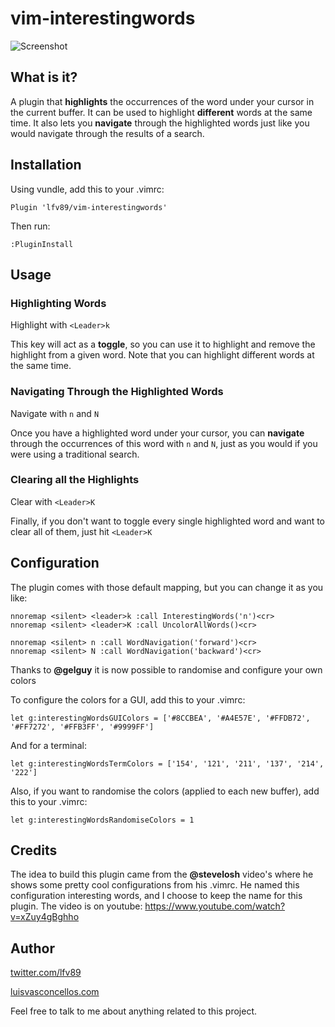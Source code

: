 # vim-interestingwords

![Screenshot](https://s3-us-west-2.amazonaws.com/vim-interestingwords/interesting-words-1.gif)

## What is it?

A plugin that **highlights** the occurrences of the word under your cursor in the current buffer. It can be used to highlight **different** words at the same time. It also lets you **navigate** through the highlighted words just like you would navigate through the results of a search.

## Installation

Using vundle, add this to your .vimrc:

```vimscript
Plugin 'lfv89/vim-interestingwords'
```

Then run:

```vimscript
:PluginInstall
```

## Usage

### Highlighting Words

Highlight with ``<Leader>k``

This key will act as a **toggle**, so you can use it to highlight and remove the highlight from a given word. Note that you can highlight different words at the same time.


### Navigating Through the Highlighted Words

Navigate with ``n`` and ``N``

Once you have a highlighted word under your cursor, you can **navigate** through the occurrences of this word with ``n`` and ``N``, just as you would if you were using a traditional search.

### Clearing all the Highlights

Clear with ``<Leader>K``

Finally, if you don't want to toggle every single highlighted word and want to clear all of them, just hit ``<Leader>K``

## Configuration

The plugin comes with those default mapping, but you can change it as you like:

```vimscript
nnoremap <silent> <leader>k :call InterestingWords('n')<cr>
nnoremap <silent> <leader>K :call UncolorAllWords()<cr>

nnoremap <silent> n :call WordNavigation('forward')<cr>
nnoremap <silent> N :call WordNavigation('backward')<cr>
```

Thanks to **@gelguy** it is now possible to randomise and configure your own colors

To configure the colors for a GUI, add this to your .vimrc:

```vimscript
let g:interestingWordsGUIColors = ['#8CCBEA', '#A4E57E', '#FFDB72', '#FF7272', '#FFB3FF', '#9999FF']
```

And for a terminal:

```vimscript
let g:interestingWordsTermColors = ['154', '121', '211', '137', '214', '222']
```

Also, if you want to randomise the colors (applied to each new buffer), add this to your .vimrc:

```vimscript
let g:interestingWordsRandomiseColors = 1
```

## Credits

The idea to build this plugin came from the **@stevelosh** video's where he shows some pretty cool configurations from his .vimrc. He named this configuration interesting words, and I choose to keep the name for this plugin. The video is on youtube: https://www.youtube.com/watch?v=xZuy4gBghho

## Author

[twitter.com/lfv89](http://twitter.com/lfv89)

[luisvasconcellos.com](http://www.luisvasconcellos.com)

Feel free to talk to me about anything related to this project.
